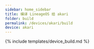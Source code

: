 ```yaml
---
sidebar: home_sidebar
title: 编译 LineageOS 给 akari
folder: build
permalink: /devices/akari/build
device: akari
---
```

{% include templates/device_build.md %}
